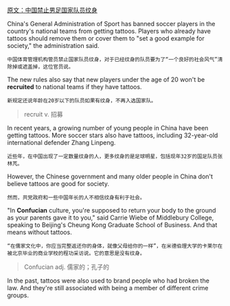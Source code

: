 [原文：中国禁止男足国家队员纹身](https://engoo.com/app/daily-news/article/china-bans-national-soccer-players-from-getting-tattoos/gsWD5mzAEeySTSfxFlZotQ)

China's General Administration of Sport has banned soccer players in the country's national teams from getting tattoos. Players who already have tattoos should remove them or cover them to "set a good example for society," the administration said.

```
中国体育管理机构管员禁止国家队员纹身，对于已经纹身的队员要为了“一个良好的社会风气”清除掉或遮盖掉，这位官员说。
```

The new rules also say that new players under the age of 20 won't be **recruited** to national teams if they have tattoos.

```
新规定还说年龄在20岁以下的队员如果有纹身，不再入选国家队。
```

> recruit v. 招募

In recent years, a growing number of young people in China have been getting tattoos. More soccer stars also have tattoos, including 32-year-old international defender Zhang Linpeng.

```
近些年，在中国出现了一定数量纹身的人，更多纹身的是足球明星，包括现年32岁的国足队员张林芃。
```

However, the Chinese government and many older people in China don't believe tattoos are good for society.
```
然而，共党政府和一些中国年长的人不相信纹身有利于社会。
```

"In **Confucian** culture, you're supposed to return your body to the ground as your parents gave it to you," said Carrie Wiebe of Middlebury College, speaking to Beijing's Cheung Kong Graduate School of Business. And that means without tattoos.
```
“在儒家文化中，你应当完整返还你的身体，就像父母给你的一样”，在米德伯理大学的卡莱尔在被北京毕业的商业学校的程功采访说。它的意思是没有纹身。
```

> Confucian adj. 儒家的；孔子的


In the past, tattoos were also used to brand people who had broken the law. And they're still associated with being a member of different crime groups.